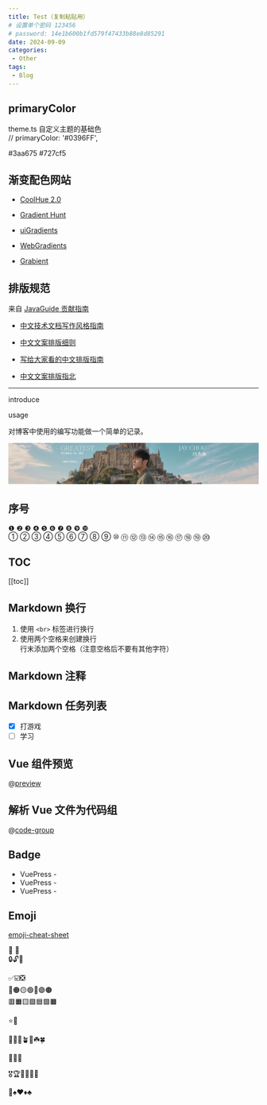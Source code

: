 ```yaml
---
title: Test（复制粘贴用）
# 设置单个密码 123456
# password: 14e1b600b1fd579f47433b88e8d85291
date: 2024-09-09
categories:
 - Other
tags:
 - Blog
---
```


## primaryColor

theme.ts 自定义主题的基础色  
// primaryColor: '#0396FF',

#3aa675
#727cf5

## 渐变配色网站

- [CoolHue 2.0](https://webkul.github.io/coolhue/)

- [Gradient Hunt](https://gradienthunt.com/)

- [uiGradients](https://uigradients.com/)

- [WebGradients](https://webgradients.com/)

- [Grabient](https://www.grabient.com/)

## 排版规范 

来自 [JavaGuide 贡献指南](https://javaguide.cn/javaguide/contribution-guideline.html)

- [中文技术文档写作风格指南](https://zh-style-guide.readthedocs.io/zh-cn/latest/)

- [中文文案排版细则](https://dawner.top/posts/chinese-copywriting-rules/)

- [写给大家看的中文排版指南](https://zhuanlan.zhihu.com/p/20506092)

- [中文文案排版指北](https://github.com/sparanoid/chinese-copywriting-guidelines)

---

introduce

usage

对博客中使用的编写功能做一个简单的记录。

![channels4_banner](channels4_banner.jpg)

## 序号
❶ ❷ ❸ ❹ ❺ ❻ ❼ ❽ ❾ ❿   
① ② ③ ④ ⑤ ⑥ ⑦ ⑧ ⑨ ⑩ ⑪ ⑫ ⑬ ⑭ ⑮ ⑯ ⑰ ⑱ ⑲ ⑳ 

## TOC

[[toc]]

## Markdown 换行

1. 使用 `<br>` 标签进行换行
2. 使用两个空格来创建换行  
   行末添加两个空格（注意空格后不要有其他字符）

## Markdown 注释

<!--
这是一段被注释掉的文字
-->

[comment]: (这是一段被注释掉的文字)

[//]: (这是一段被注释掉的文字)

[^_^]: (这是一段被注释掉的文字)

## Markdown 任务列表
- [x] 打游戏
- [ ] 学习

## Vue 组件预览
@[preview](@/.vuepress/components/IconHome.vue)

## 解析 Vue 文件为代码组
@[code-group](@/.vuepress/components/IconHome.vue)

## Badge

- VuePress - <Badge type="tip" text="v2" vertical="top" />
- VuePress - <Badge type="warning" text="v2" vertical="middle" />
- VuePress - <Badge type="danger" text="v2" vertical="bottom" />

## Emoji

[emoji-cheat-sheet](https://www.webfx.com/tools/emoji-cheat-sheet/)

🍇 🍉  
🔒🔓🔗

✅☑️❎  
🔴🟠🟡🟢🔵🟣🟤  
🟥🟧🟨🟩🟦🟪🟫  

⭐🌟

🌻🌼🌱🪴🌿☘️🍀  

🐣🐤🐥

🎖️🏆🏅🥇🥈🥉

🎱♠️♥️♦️♣️